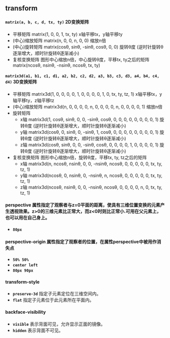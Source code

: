 ## transform
#### __`matrix(a, b, c, d, tx, ty)`__ 2D变换矩阵
* 平移矩阵 matrix(1, 0, 0, 1, tx, ty) x轴平移tx，y轴平移ty
* (中心)缩放矩阵 matrix(n, 0, 0, n, 0, 0) 缩放n倍
* (中心)旋转矩阵 matrix(cosθ, sinθ, -sinθ, cosθ, 0, 0) 旋转θ度 (逆时针旋转θ逐渐增大，顺时针旋转θ逐渐减小)
* 复核变换矩阵 图形中心缩放n倍，中心旋转θ度，平移tx, ty之后的矩阵 matrix(ncosθ, nsinθ, -nsinθ, ncosθ, tx, ty)

#### __`matrix3d(a1, b1, c1, d1, a2, b2, c2, d2, a3, b3, c3, d3, a4, b4, c4, d4)`__ 3D变换矩阵
* 平移矩阵 matrix3d(1, 0, 0, 0, 0, 1, 0, 0, 0, 0, 1, 0, tx, ty, tz, 1) x轴平移tx，y轴平移ty，z轴平移tz
* (中心)缩放矩阵 matrix3d(n, 0, 0, 0, 0, n, 0, 0, 0, 0, n, 0, 0, 0, 0, 1) 缩放n倍
* 旋转矩阵
  * x轴 matrix3d(1, cosθ, sinθ, 0, 0, -sinθ, cosθ, 0, 0, 0, 0, 0, 0, 0, 0, 1) 旋转θ度 (逆时针旋转θ逐渐增大，顺时针旋转θ逐渐减小)
  * y轴 matrix3d(cosθ, 0, sinθ, 0, -sinθ, 1, cosθ, 0, 0, 0, 0, 0, 0, 0, 0, 1) 旋转θ度 (逆时针旋转θ逐渐增大，顺时针旋转θ逐渐减小)
  * z轴 matrix3d(cosθ, sinθ, 0, 0, -sinθ, cosθ, 0, 0, 0, 0, 1, 0, 0, 0, 0, 1) 旋转θ度 (逆时针旋转θ逐渐增大，顺时针旋转θ逐渐减小)
* 复核变换矩阵 图形中心缩放n倍，旋转θ度，平移tx, ty, tz之后的矩阵
  * x轴 matrix3d(n, ncosθ, nsinθ, 0, 0, -nsinθ, ncosθ, 0, 0, 0, 0, 0, tx, ty, tz, 1)
  * y轴 matrix3d(ncosθ, 0, nsinθ, 0, -nsinθ, n, ncosθ, 0, 0, 0, 0, 0, tx, ty, tz, 1)
  * z轴 matrix3d(ncosθ, nsinθ, 0, 0, -nsinθ, ncosθ, 0, 0, 0, 0, n, 0, tx, ty, tz, 1)

#### perspective 属性指定了观察者与z=0平面的距离，使具有三维位置变换的元素产生透视效果。z>0的三维元素比正常大，而z<0时则比正常小.可用在父元素上， 也可以用在自己身上。
* __`80px`__

#### perspective-origin 属性指定了观察者的位置，在属性perspective中被用作消失点
* __`50% 50%`__
* __`center left`__
* __`80px 90px`__

#### transform-style
* __`preserve-3d`__ 指定子元素定位在三维空间内。
* __`flat`__ 指定子元素位于此元素所在平面内。

#### backface-visibility
* __`visible`__ 表示背面可见，允许显示正面的镜像。
* __`hidden`__ 表示背面不可见。